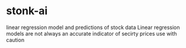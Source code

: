 # stonk-ai
linear regression model and predictions of stock data
Linear regression models are not always an accurate indicator of secirty prices use with caution

